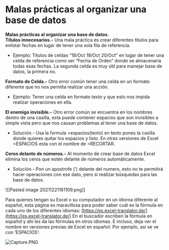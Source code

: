 # Malas prácticas al organizar una base de datos

**Malas prácticas al organizar una base de datos.**  
**Títulos innecesarios.-** Una mala práctica es crear diferentes títulos para enlistar fechas en lugar de tener una sola fila de referencia.

-   Ejemplo: Títulos de celdas “18/Oct 19/Oct 20/Oct” en lugar de tener una celda de referencia como ser “Fecha de Orden” donde se almacenaría todas esas fechas. La segunda celda es muy útil para manejar base de datos, la primera no.

**Formato de Celda.-** Otro error común tener una celda en un formato diferente que no nos permita realizar una acción.

-   Ejemplo: Tener una celda en formato texto y que esto nos impida realizar operaciones en ella.

**El enemigo invisible.-** Otro error común se encuentra en los nombres dentro de una casilla, esta puede contener espacios que son invisibles a simple vista pero que nos causan problemas al tener una base de datos.

-   Solución.- Usa la formula =espacios(texto) en texto pones la casilla donde quieres quitar los espacios y listo. En otras versiones de Excel =ESPACIOS esta con el nombre de =RECORTAR.

**Ceros delante de números.-** Al momento de crear base de datos Excel elimina los ceros que estén delante de números automáticamente.

-   Solución.- Pon un apostrofe (’) delante del numero, esto no te permitirá hacer operaciones con ese dato, pero si realizar búsquedas para las base de datos.

![[Pasted image 20211221161109.png]]

Para quienes tengan su Excel o su computador en un idioma diferente al español, esta página es maravillosa para poder saber cuál es la fórmula en cada uno de los diferentes idiomas: [https://es.excel-translator.de/](https://es.excel-translator.de/) En el buscador escriben la fórmula en español y ahí les da las fórmulas en otros idiomas. E incluso, deja ver el nombre en versiones previas de Excel en español. Por ejemplo, así se ve con ‘ESPACIOS’: 

![Capture.PNG](https://static.platzi.com/media/user_upload/Capture-778ed559-6261-4f74-aa4c-295dd1c17778.jpg)